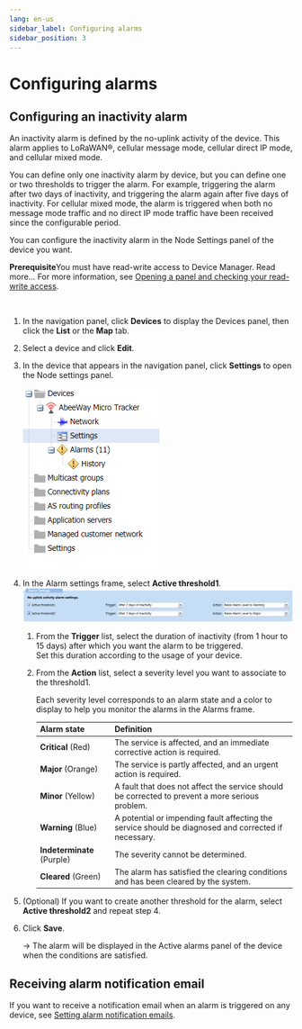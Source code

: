 ```yaml
---
lang: en-us
sidebar_label: Configuring alarms
sidebar_position: 3
---
```


# Configuring alarms

## Configuring an inactivity alarm

An inactivity alarm is defined by the no-uplink activity of the device.
This alarm applies to LoRaWAN®, cellular message mode, cellular direct
IP mode, and cellular mixed mode.

You can define only one inactivity alarm by device, but you can define
one or two thresholds to trigger the alarm. For example, triggering the
alarm after two days of inactivity, and triggering the alarm again after
five days of inactivity. For cellular mixed mode, the alarm is triggered
when both no message mode traffic and no direct IP mode traffic have
been received since the configurable period.

You can configure the inactivity alarm in the Node Settings panel of the
device you want.

**Prerequisite**You must have read-write access to Device Manager. Read
more\... For more information, see [Opening a panel and checking your
read-write
access](../use-interface.md#opening-a-panel-and-checking-your-read-write-access).

 

1.  In the navigation panel, click **Devices** to display the Devices
    panel, then click the **List** or the **Map** tab.

2.  Select a device and click **Edit**.

3.  In the device that appears in the navigation panel, click
    **Settings** to open the Node settings panel.

    ![](./_images/configuring-alarms.png)

4.  In the Alarm settings frame, select **Active threshold1**.
    ![](./_images/configuring-alarms-1.png)

    1.  From the **Trigger** list, select the duration of inactivity
        (from 1 hour to 15 days) after which you want the alarm to be
        triggered.  
        Set this duration according to the usage of your device.

    2.  From the **Action** list, select a severity level you want to
        associate to the threshold1.

        Each severity level corresponds to an alarm state and a color to
        display to help you monitor the alarms in the Alarms frame.

        | Alarm state                | Definition                                                                                           |
        |----------------------------|------------------------------------------------------------------------------------------------------|
        | **Critical** (Red)         | The service is affected, and an immediate corrective action is required.                             |
        | **Major** (Orange)         | The service is partly affected, and an urgent action is required.                                    |
        | **Minor** (Yellow)         | A fault that does not affect the service should be corrected to prevent a more serious problem.      |
        | **Warning** (Blue)         | A potential or impending fault affecting the service should be diagnosed and corrected if necessary. |
        | **Indeterminate** (Purple) | The severity cannot be determined.                                                                   |
        | **Cleared** (Green)        | The alarm has satisfied the clearing conditions and has been cleared by the system.                  |

5.  (Optional) If you want to create another threshold for the alarm,
    select **Active threshold2** and repeat step 4.

6.  Click **Save**.

    -\> The alarm will be displayed in the Active alarms panel of the
    device when the conditions are satisfied.

## Receiving alarm notification email

If you want to receive a notification email when an alarm is triggered
on any device, see [Setting alarm notification
emails](../device-manager-settings.md#setting-alarm-notification-emails).
